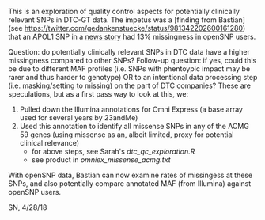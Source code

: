 This is an exploration of quality control aspects for potentially clinically relevant SNPs in DTC-GT data.
The impetus was a [finding from Bastian](see https://twitter.com/gedankenstuecke/status/981342202600161280)
that an APOL1 SNP in a [news story](https://www.huffingtonpost.com/entry/home-genetic-test-false-positives_us_5ac27188e4b04646b6451c42) 
had 13% missingness in openSNP users.

Question: do potentially clinically relevant SNPs in DTC data have a higher missingness compared to other SNPs?
Follow-up question: if yes, could this be due to different MAF profiles (i.e. SNPs with phentoypic impact may be rarer and thus harder to genotype) OR to an intentional data processing step (i.e. masking/setting to missing) on the part of DTC companies?
These are speculations, but as a first pass way to look at this, we:

1. Pulled down the Illumina annotations for Omni Express (a base array used for several years by 23andMe)
1. Used this annotation to identify all missense SNPs in any of the ACMG 59 genes (using missense as an, albeit limited, proxy for potential clinical relevance)
	* for above steps, see Sarah's _dtc_qc_exploration.R_
	* see product in _omniex_missense_acmg.txt_
	
With openSNP data, Bastian can now examine rates of missingess at these SNPs, and also potentially compare annotated MAF (from Illumina) against openSNP users.

SN, 4/28/18